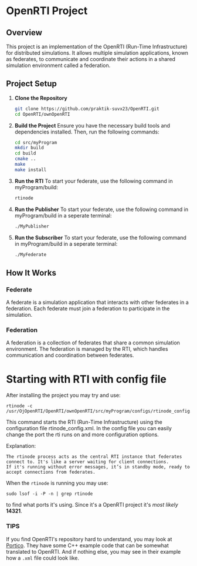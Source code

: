 # OpenRTI Project

## Overview

This project is an implementation of the OpenRTI (Run-Time Infrastructure) for distributed simulations. It allows multiple simulation applications, known as federates, to communicate and coordinate their actions in a shared simulation environment called a federation.

## Project Setup

1. **Clone the Repository**
    ```bash
    git clone https://github.com/praktik-suvx23/OpenRTI.git
    cd OpenRTI/ownOpenRTI
    ```

2. **Build the Project**
    Ensure you have the necessary build tools and dependencies installed. Then, run the following commands:
    ```bash
    cd src/myProgram
    mkdir build
    cd build
    cmake ..
    make
    make install
    ```

3. **Run the RTI**
To start your federate, use the following command in myProgram/build:
    ```bash
    rtinode
    ```

3. **Run the Publisher**
    To start your federate, use the following command in myProgram/build in a seperate terminal:
    ```bash
    ./MyPublisher
    ```

3. **Run the Subscriber**
    To start your federate, use the following command in myProgram/build in a seperate terminal:
    ```bash
    ./MyFederate
    ```

## How It Works

### Federate

A federate is a simulation application that interacts with other federates in a federation. Each federate must join a federation to participate in the simulation.

### Federation

A federation is a collection of federates that share a common simulation environment. The federation is managed by the RTI, which handles communication and coordination between federates.

# Starting with RTI with config file

After installing the project you may try and use:
```
rtinode -c /usr/OjOpenRTI/OpenRTI/ownOpenRTI/src/myProgram/configs/rtinode_config.xml
```
This command starts the RTI (Run-Time Infrastructure) using the configuration file rtinode_config.xml. 
In the config file you can easily change the port the rti runs on and more configuration options.

Explanation:

    The rtinode process acts as the central RTI instance that federates connect to. It's like a server waiting for client connections.
    If it's running without error messages, it’s in standby mode, ready to accept connections from federates.

When the `rtinode` is running you may use:
```
sudo lsof -i -P -n | grep rtinode
```
to find what ports it's using. Since it's a OpenRTI project it's *most likely* **14321**.


### TIPS
If you find OpenRTI's repository hard to understand, you may look at [Portico](https://github.com/openlvc/portico). They have some C++ example code that can be somewhat translated to OpenRTI. And if nothing else, you may see in their example how a ```.xml``` file could look like.
